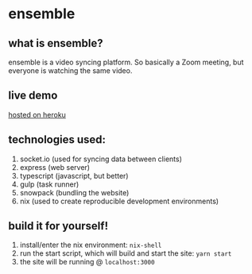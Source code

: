 # ensemble

## what is ensemble?

ensemble is a video syncing platform. So basically a Zoom meeting, but everyone is watching the same video.

## live demo
[hosted on heroku](https://ensemble-rla.herokuapp.com)

## technologies used:

1. socket.io (used for syncing data between clients)
2. express (web server)
3. typescript (javascript, but better)
4. gulp (task runner)
5. snowpack (bundling the website)
6. nix (used to create reproducible development environments)

## build it for yourself!

1. install/enter the nix environment: `nix-shell`
2. run the start script, which will build and start the site: `yarn start`
3. the site will be running @ `localhost:3000`

